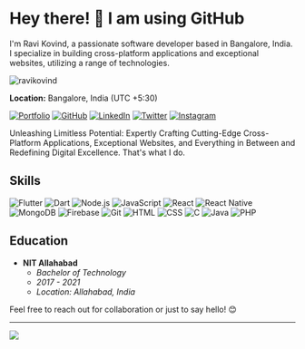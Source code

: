 # Hey there! 👋 I am using GitHub
I'm Ravi Kovind, a passionate software developer based in Bangalore, India. I specialize in building cross-platform applications and exceptional websites, utilizing a range of technologies.

<p align="left"> <img src="https://komarev.com/ghpvc/?username=ravikovind&label=Views&color=blue&style=plastic&style=for-the-badge" alt="ravikovind" /> </p>


**Location:** Bangalore, India (UTC +5:30)

[![Portfolio](https://img.shields.io/badge/Portfolio-ravikovind.github.io-4285F4?style=for-the-badge&logo=google-chrome&logoColor=white)](https://ravikovind.github.io)
[![GitHub](https://img.shields.io/badge/GitHub-ravikovind-181717?style=for-the-badge&logo=github&logoColor=white)](https://github.com/ravikovind)
[![LinkedIn](https://img.shields.io/badge/LinkedIn-ravi--kovind-0077B5?style=for-the-badge&logo=linkedin&logoColor=white)](https://linkedin.com/in/ravikovind)
[![Twitter](https://img.shields.io/badge/Twitter-ravi__kovind-1DA1F2?style=for-the-badge&logo=twitter&logoColor=white)](https://twitter.com/ravi_kovind)
[![Instagram](https://img.shields.io/badge/Instagram-ravi__kovind-E4405F?style=for-the-badge&logo=instagram&logoColor=white)](https://instagram.com/ravi_kovind)

Unleashing Limitless Potential: Expertly Crafting Cutting-Edge Cross-Platform Applications, Exceptional Websites, and Everything in Between and Redefining Digital Excellence. That's what I do.

## Skills

![Flutter](https://img.shields.io/badge/Flutter-0075E2?style=for-the-badge&logo=flutter&logoColor=white)
![Dart](https://img.shields.io/badge/Dart-0175C2?style=for-the-badge&logo=dart&logoColor=white)
![Node.js](https://img.shields.io/badge/Node.js-339933?style=for-the-badge&logo=node.js&logoColor=white)
![JavaScript](https://img.shields.io/badge/JavaScript-F7DF1E?style=for-the-badge&logo=javascript&logoColor=black)
![React](https://img.shields.io/badge/React-61DAFB?style=for-the-badge&logo=react&logoColor=black)
![React Native](https://img.shields.io/badge/React_Native-61DAFB?style=for-the-badge&logo=react&logoColor=black)
![MongoDB](https://img.shields.io/badge/MongoDB-47A248?style=for-the-badge&logo=mongodb&logoColor=white)
![Firebase](https://img.shields.io/badge/Firebase-FFCA28?style=for-the-badge&logo=firebase&logoColor=black)
![Git](https://img.shields.io/badge/Git-F05032?style=for-the-badge&logo=git&logoColor=white)
![HTML](https://img.shields.io/badge/HTML-E34F26?style=for-the-badge&logo=html5&logoColor=white)
![CSS](https://img.shields.io/badge/CSS-1572B6?style=for-the-badge&logo=css3&logoColor=white)
![C](https://img.shields.io/badge/C-A8B9CC?style=for-the-badge&logo=c&logoColor=black)
![Java](https://img.shields.io/badge/Java-007396?style=for-the-badge&logo=java&logoColor=white)
![PHP](https://img.shields.io/badge/PHP-777BB4?style=for-the-badge&logo=php&logoColor=white)

## Education

- **NIT Allahabad**
  - *Bachelor of Technology*
  - *2017 - 2021*
  - *Location: Allahabad, India*

Feel free to reach out for collaboration or just to say hello! 😊

---
[![](https://visitcount.itsvg.in/api?id=ravikovind&icon=2&color=0)](https://visitcount.itsvg.in)

